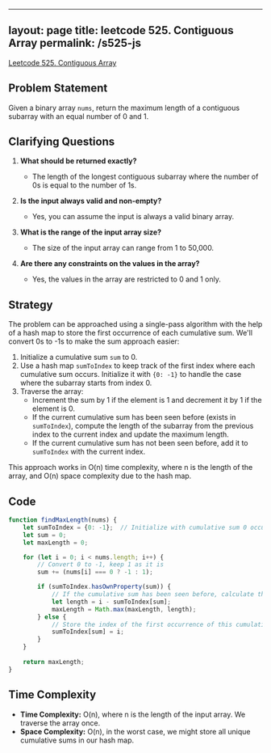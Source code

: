 
---
layout: page
title: leetcode 525. Contiguous Array
permalink: /s525-js
---
[Leetcode 525. Contiguous Array](https://algoadvance.github.io/algoadvance/l525)
## Problem Statement
Given a binary array `nums`, return the maximum length of a contiguous subarray with an equal number of 0 and 1.

## Clarifying Questions
1. **What should be returned exactly?**
   - The length of the longest contiguous subarray where the number of 0s is equal to the number of 1s.

2. **Is the input always valid and non-empty?**
   - Yes, you can assume the input is always a valid binary array.

3. **What is the range of the input array size?**
   - The size of the input array can range from 1 to 50,000.

4. **Are there any constraints on the values in the array?**
   - Yes, the values in the array are restricted to 0 and 1 only.

## Strategy
The problem can be approached using a single-pass algorithm with the help of a hash map to store the first occurrence of each cumulative sum. We'll convert 0s to -1s to make the sum approach easier:

1. Initialize a cumulative sum `sum` to 0.
2. Use a hash map `sumToIndex` to keep track of the first index where each cumulative sum occurs. Initialize it with `{0: -1}` to handle the case where the subarray starts from index 0.
3. Traverse the array:
   - Increment the sum by 1 if the element is 1 and decrement it by 1 if the element is 0.
   - If the current cumulative sum has been seen before (exists in `sumToIndex`), compute the length of the subarray from the previous index to the current index and update the maximum length.
   - If the current cumulative sum has not been seen before, add it to `sumToIndex` with the current index.

This approach works in O(n) time complexity, where n is the length of the array, and O(n) space complexity due to the hash map.

## Code
```javascript
function findMaxLength(nums) {
    let sumToIndex = {0: -1};  // Initialize with cumulative sum 0 occurring before the array starts
    let sum = 0;
    let maxLength = 0;

    for (let i = 0; i < nums.length; i++) {
        // Convert 0 to -1, keep 1 as it is
        sum += (nums[i] === 0 ? -1 : 1);

        if (sumToIndex.hasOwnProperty(sum)) {
            // If the cumulative sum has been seen before, calculate the length of the subarray
            let length = i - sumToIndex[sum];
            maxLength = Math.max(maxLength, length);
        } else {
            // Store the index of the first occurrence of this cumulative sum
            sumToIndex[sum] = i;
        }
    }
    
    return maxLength;
}
```

## Time Complexity
- **Time Complexity:** O(n), where n is the length of the input array. We traverse the array once.
- **Space Complexity:** O(n), in the worst case, we might store all unique cumulative sums in our hash map.